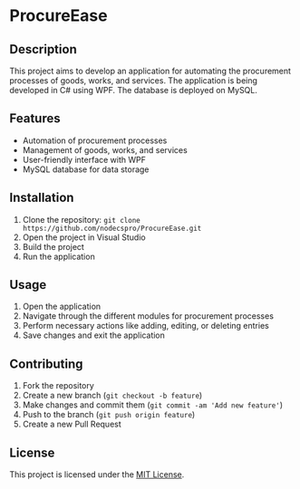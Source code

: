 # ProcureEase

## Description

This project aims to develop an application for automating the procurement processes of goods, works, and services. The application is being developed in C# using WPF. The database is deployed on MySQL.

## Features

- Automation of procurement processes
- Management of goods, works, and services
- User-friendly interface with WPF
- MySQL database for data storage

## Installation

1. Clone the repository: `git clone https://github.com/nodecspro/ProcureEase.git`
2. Open the project in Visual Studio
3. Build the project
4. Run the application

## Usage

1. Open the application
2. Navigate through the different modules for procurement processes
3. Perform necessary actions like adding, editing, or deleting entries
4. Save changes and exit the application

## Contributing

1. Fork the repository
2. Create a new branch (`git checkout -b feature`)
3. Make changes and commit them (`git commit -am 'Add new feature'`)
4. Push to the branch (`git push origin feature`)
5. Create a new Pull Request

## License

This project is licensed under the [MIT License](https://opensource.org/licenses/MIT).
